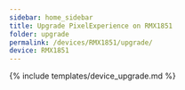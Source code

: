 ```yaml
---
sidebar: home_sidebar
title: Upgrade PixelExperience on RMX1851
folder: upgrade
permalink: /devices/RMX1851/upgrade/
device: RMX1851
---
```

{% include templates/device_upgrade.md %}
